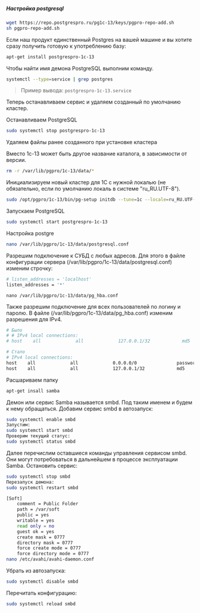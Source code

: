 ##### Настройка postgresql

```bash
wget https://repo.postgrespro.ru/pg1c-13/keys/pgpro-repo-add.sh
sh pgpro-repo-add.sh
```

Если наш продукт единственный Postgres на вашей машине и вы хотите
сразу получить готовую к употреблению базу:
```bash
apt-get install postgrespro-1c-13
```

Чтобы найти имя демона PostgreSQL выполним команду.
```bash
systemctl --type=service | grep postgres
```
> Пример вывода:
``postgrespro-1c-13.service``  

Теперь останавливаем сервис и удаляем созданный по умолчанию кластер.

Останавливаем PostgreSQL
```bash
sudo systemctl stop postgrespro-1c-13
```

Удаляем файлы ранее созданного при установке кластера

Вместо 1c-13 может быть другое название каталога, в зависимости от версии.
```bash
rm -r /var/lib/pgpro/1c-13/data/*
```

Инициализируем новый кластер для 1С с нужной локалью (не обязательно, если по умолчанию локаль в системе "ru_RU.UTF-8").
```bash
sudo /opt/pgpro/1c-13/bin/pg-setup initdb --tune=1c --locale=ru_RU.UTF-8
```

Запускаем PostgreSQL
```bash
sudo systemctl start postgrespro-1c-13
```

Настройка postgre
```bash
nano /var/lib/pgpro/1c-13/data/postgresql.conf
```

Разрешим подключение к СУБД с любых адресов. Для этого в файле конфигурации сервера (/var/lib/pgpro/1c-13/data/postgresql.conf) изменим строчку:
```bash
# listen_addresses = 'localhost'
listen_addresses = '*'
```
``nano /var/lib/pgpro/1c-13/data/pg_hba.conf``

Также разрешим подключение для всех пользователей по логину и паролю. В файле (/var/lib/pgpro/1c-13/data/pg_hba.conf) изменим разрешения для IPv4.
```bash
# Было
# # IPv4 local connections:
# host    all             all             127.0.0.1/32            md5

# Стало
# IPv4 local connections:
host    all             all             0.0.0.0/0               password
host    all             all             127.0.0.1/32            md5
```

Расшариваем папку
```bash
apt-get insall samba
```
Демон или сервис Samba называется smbd. Под таким именем и будем к нему обращаться.
Добавим сервис smbd в автозапуск:
```bash
sudo systemctl enable smbd
Запустим:
sudo systemctl start smbd
Проверим текущий статус:
sudo systemctl status smbd
```

Далее перечислим оставшиеся команды управления сервисом smbd. Они могут потребоваться в дальнейшем в процессе эксплуатации Samba.
Остановить сервис:
```bash
sudo systemctl stop smbd
Перезапуск демона:
sudo systemctl restart smbd
```

```bash
[Soft]
    comment = Public Folder
    path = /var/soft
    public = yes
    writable = yes
    read only = no
    guest ok = yes
    create mask = 0777
    directory mask = 0777
    force create mode = 0777
    force directory mode = 0777
nano /etc/avahi/avahi-daemon.conf
```

Убрать из автозапуска:
```bash
sudo systemctl disable smbd
```
Перечитать конфигурацию:
```bash
sudo systemctl reload smbd
```



